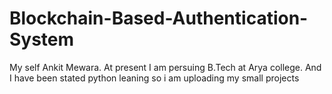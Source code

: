 # Blockchain-Based-Authentication-System
My self Ankit Mewara. At present I am persuing B.Tech at Arya college. And I have been stated python leaning so i am uploading my small projects 
